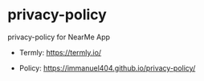 # privacy-policy
privacy-policy for NearMe App


- Termly: https://termly.io/


- Policy: https://immanuel404.github.io/privacy-policy/
